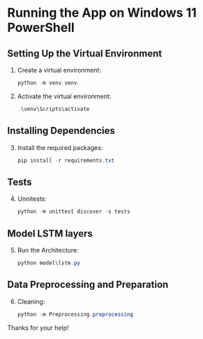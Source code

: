 
# Running the App on Windows 11 PowerShell

## Setting Up the Virtual Environment
1. Create a virtual environment:
    ```powershell
    python -m venv venv
    ```
2. Activate the virtual environment:
    ```powershell
    .\venv\Scripts\activate
    ```

## Installing Dependencies
3. Install the required packages:
    ```powershell
    pip install -r requirements.txt
    ```

## Tests
4. Unnitests:
    ```powershell
    python -m unittest discover -s tests
    ```

## Model LSTM layers
5. Run the Architecture:
    ```powershell
    python model\lstm.py
    ```

## Data Preprocessing and Preparation
6. Cleaning:
    ```powershell
    python -m Preprocessing.preprocessing
    ```

Thanks for your help!
